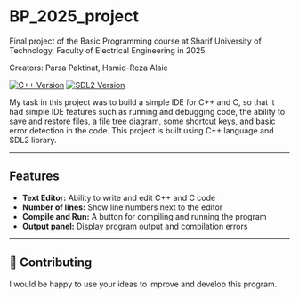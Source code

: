 # BP_2025_project
Final project of the Basic Programming course at Sharif University of Technology, Faculty of Electrical Engineering in 2025.

Creators: Parsa Paktinat, Hamid-Reza Alaie

[![C++ Version](https://img.shields.io/badge/C++-17-blue.svg)](https://isocpp.org/)
[![SDL2 Version](https://img.shields.io/badge/SDL2-2.0.12-blue.svg)](https://www.libsdl.org/)

My task in this project was to build a simple IDE for C++ and C, so that it had simple IDE features such as running and debugging code, the ability to save and restore files, a file tree diagram, some shortcut keys, and basic error detection in the code. This project is built using C++ language and SDL2 library.

---

## Features

* **Text Editor:** Ability to write and edit C++ and C code
* **Number of lines:** Show line numbers next to the editor
* **Compile and Run:** A button for compiling and running the program
* **Output panel:** Display program output and compilation errors

---

## 🤝 Contributing

I would be happy to use your ideas to improve and develop this program.
